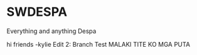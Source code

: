 # SWDESPA
Everything and anything Despa

hi friends -kylie
Edit 2: Branch Test
MALAKI TITE KO MGA PUTA
